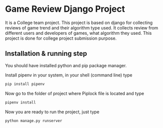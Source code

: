 # Game Review Django Project
It is a College team project. This project is based on django for collecting reviews of game trend and their algorithm type used.
It collects review from different users and developers of games, what algorithm they used.
This project is done for college project submission purpose.

## Installation & running step
You should have installed python and pip package manager.

Install pipenv in your system, in your shell (command line) type
```python
pip install pipenv
```

Now go to the folder of project where Piplock file is located and type
```python
pipenv install
```

Now you are ready to run the project, just type
```python
python manage.py runserver
```
